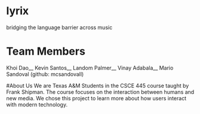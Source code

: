 # lyrix
bridging the language barrier across music


# Team Members
Khoi Dao__
Kevin Santos__
Landom Palmer__
Vinay Adabala__
Mario Sandoval (github: mcsandovall)

#About Us
We are Texas A&M Students in the CSCE 445 course taught by Frank Shipman. The course focuses on the interaction between humans and new media. We chose this project to learn more about how users interact with modern technology.
